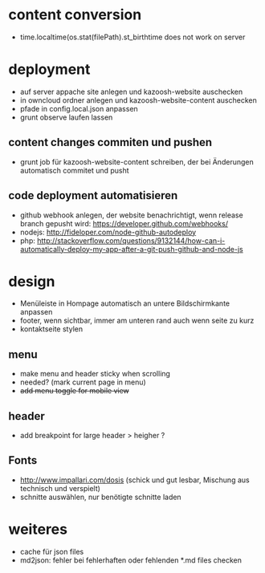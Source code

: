 # content conversion
* time.localtime(os.stat(filePath).st_birthtime does not work on server

# deployment
* auf server appache site anlegen und kazoosh-website auschecken
* in owncloud ordner anlegen und kazoosh-website-content auschecken
* pfade in config.local.json anpassen
* grunt observe laufen lassen

## content changes commiten und pushen
* grunt job für kazoosh-website-content schreiben, der bei Änderungen automatisch commitet und pusht

## code deployment automatisieren
* github webhook anlegen, der website benachrichtigt, wenn release branch gepusht wird: https://developer.github.com/webhooks/
* nodejs: http://fideloper.com/node-github-autodeploy
* php: http://stackoverflow.com/questions/9132144/how-can-i-automatically-deploy-my-app-after-a-git-push-github-and-node-js

# design
* Menüleiste in Hompage automatisch an untere Bildschirmkante anpassen
* footer, wenn sichtbar, immer am unteren rand auch wenn seite zu kurz
* kontaktseite stylen

## menu
* make menu and header sticky when scrolling
* needed? (mark current page in menu)
* ~~add menu toggle for mobile view~~

## header
* add breakpoint for large header > heigher ?

## Fonts
* http://www.impallari.com/dosis (schick und gut lesbar, Mischung aus technisch und verspielt)
* schnitte auswählen, nur benötigte schnitte laden

# weiteres
* cache für json files
* md2json: fehler bei fehlerhaften oder fehlenden *.md files checken